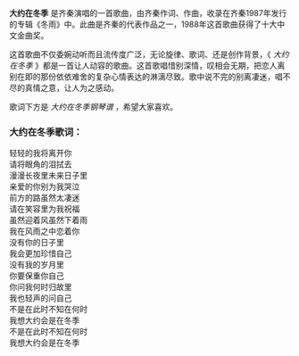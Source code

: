 

**大约在冬季**
是齐秦演唱的一首歌曲，由齐秦作词、作曲，收录在齐秦1987年发行的专辑《冬雨》中。此曲是齐秦的代表作品之一，1988年这首歌曲获得了十大中文金曲奖。

这首歌曲不仅委婉动听而且流传度广泛，无论旋律、歌词、还是创作背景，《 _大约在冬季_
》都是一首让人动容的歌曲。这首歌唱惜别深情，叹相会无期，把恋人离别在即的那份依依难舍的复杂心情表达的淋漓尽致。歌中说不完的别离凄迷，唱不尽的真情之意，让人为之感动。

歌词下方是 _大约在冬季钢琴谱_ ，希望大家喜欢。

### 大约在冬季歌词：

轻轻的我将离开你  
请将眼角的泪拭去  
漫漫长夜里未来日子里  
亲爱的你别为我哭泣  
前方的路虽然太凄迷  
请在笑容里为我祝福  
虽然迎着风虽然下着雨  
我在风雨之中恋着你  
没有你的日子里  
我会更加珍惜自己  
没有我的岁月里  
你要保重你自己  
你问我何时归故里  
我也轻声的问自己  
不是在此时不知在何时  
我想大约会是在冬季  
不是在此时不知在何时  
我想大约会是在冬季

